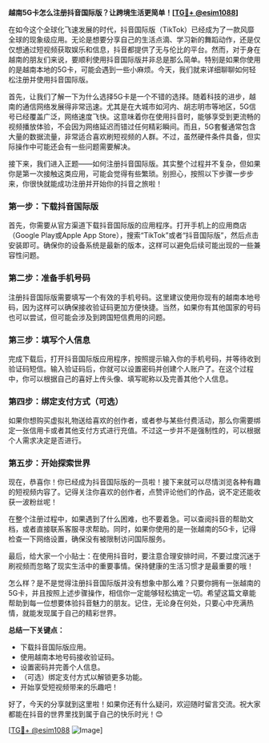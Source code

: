 **越南5G卡怎么注册抖音国际版？让跨境生活更简单！[[TG💪+ @esim1088](https://t.me/s/esim1088)]**

在如今这个全球化飞速发展的时代，抖音国际版（TikTok）已经成为了一款风靡全球的现象级应用。无论是想要分享自己的生活点滴、学习新的舞蹈动作，还是仅仅想通过短视频获取娱乐和信息，抖音都提供了无与伦比的平台。然而，对于身在越南的朋友们来说，要顺利使用抖音国际版并非总是那么简单。特别是如果你使用的是越南本地的5G卡，可能会遇到一些小麻烦。今天，我们就来详细聊聊如何轻松注册并使用抖音国际版。

首先，让我们了解一下为什么选择5G卡是一个不错的选择。随着科技的进步，越南的通信网络发展得非常迅速。尤其是在大城市如河内、胡志明市等地区，5G信号已经覆盖广泛，网络速度飞快。这意味着你在使用抖音时，能够享受到更流畅的视频播放体验，不会因为网络延迟而错过任何精彩瞬间。而且，5G套餐通常包含大量的数据流量，非常适合喜欢刷短视频的人群。不过，虽然硬件条件具备，但实际操作中可能还会有一些问题需要解决。

接下来，我们进入正题——如何注册抖音国际版。其实整个过程并不复杂，但如果你是第一次接触这类应用，可能会觉得有些繁琐。别担心，按照以下步骤一步步来，你很快就能成功注册并开始你的抖音之旅啦！

### 第一步：下载抖音国际版

首先，你需要从官方渠道下载抖音国际版的应用程序。打开手机上的应用商店（Google Play或Apple App Store），搜索“TikTok”或者“抖音国际版”，然后点击安装即可。确保你的设备系统是最新的版本，这样可以避免后续可能出现的一些兼容性问题。

### 第二步：准备手机号码

注册抖音国际版需要填写一个有效的手机号码。这里建议使用你现有的越南本地号码，因为这样可以确保接收验证码更加方便快捷。当然，如果你有其他国家的号码也可以尝试，但可能会涉及到跨国短信费用的问题。

### 第三步：填写个人信息

完成下载后，打开抖音国际版应用程序，按照提示输入你的手机号码，并等待收到验证码短信。输入验证码后，你就可以设置密码并创建个人账户了。在这个过程中，你可以根据自己的喜好上传头像、填写昵称以及完善其他个人信息。

### 第四步：绑定支付方式（可选）

如果你想购买虚拟礼物送给喜欢的创作者，或者参与某些付费活动，那么你需要绑定一张信用卡或者其他支付方式进行充值。不过这一步并不是强制性的，可以根据个人需求决定是否进行。

### 第五步：开始探索世界

现在，恭喜你！你已经成为抖音国际版的一员啦！接下来就可以尽情浏览各种有趣的短视频内容了。记得关注你喜欢的创作者，点赞评论他们的作品，说不定还能收获一波粉丝呢！

在整个注册过程中，如果遇到了什么困难，也不要着急。可以查阅抖音的帮助文档，或者直接联系客服寻求帮助。同时，如果你使用的是一张越南的5G卡，记得检查一下网络设置，确保没有被限制访问国际服务。

最后，给大家一个小贴士：在使用抖音时，要注意合理安排时间，不要过度沉迷于刷视频而忽略了现实生活中的重要事情。保持健康的生活习惯才是最重要的哦！

怎么样？是不是觉得注册抖音国际版并没有想象中那么难？只要你拥有一张越南的5G卡，并且按照上述步骤操作，相信你一定能够轻松搞定一切。希望这篇文章能帮助到每一位想要体验抖音魅力的朋友。记住，无论身在何处，只要心中充满热情，就能发现属于自己的精彩世界。

**总结一下关键点：**
- 下载抖音国际版应用。
- 使用越南本地号码接收验证码。
- 设置密码并完善个人信息。
- （可选）绑定支付方式以解锁更多功能。
- 开始享受短视频带来的乐趣吧！

好了，今天的分享就到这里啦！如果你还有什么疑问，欢迎随时留言交流。祝大家都能在抖音的世界里找到属于自己的快乐时光！😊

[[TG💪+ @esim1088](https://t.me/s/esim1088) ![Image](https://i.postimg.cc/4NQfJmqS/Snipaste-2025-05-13-00-14-12.png)]